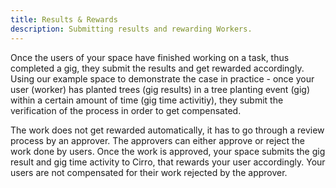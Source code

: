 ```yaml
---
title: Results & Rewards
description: Submitting results and rewarding Workers.
---
```

Once the users of your space have finished working on a task, thus completed a gig, they submit the results and get rewarded accordingly. Using our example space to demonstrate the case in practice - once your user (worker) has planted trees (gig results) in a tree planting event (gig) within a certain amount of time (gig time activitiy), they submit the verification of the process in order to get compensated. 

The work does not get rewarded automatically, it has to go through a review process by an approver. The approvers can either approve or reject the work done by users. Once the work is approved, your space submits the gig result and gig time activity to Cirro, that rewards your user accordingly. Your users are not compensated for their work rejected by the approver.
